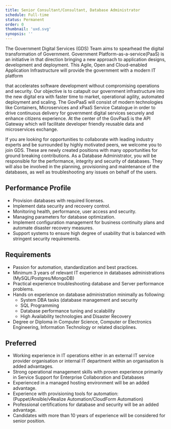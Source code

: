 ```yaml
---
title: Senior Consultant/Consultant, Database Administrator
schedule: Full-time
status: Permanent
order: 0
thumbnail: 'uxd.svg'
synopsis: ''
---
```


The Government Digital Services (GDS) Team aims to spearhead the digital transformation of Government. Government Platform-as-a-service(PaaS) is an initiative in that direction bringing a new approach to application designs, development and deployment. This Agile, Open and Cloud-enabled Application Infrastructure will provide the government with a modern IT platform

that accelerates software development without compromising operations and security. Our objective is to catapult our government infrastructure into the new digital era with faster time to market, operational agility, automated deployment and scaling. The GovPaaS will consist of modern technologies like Containers, Microservices and xPaaS Service Catalogue in order to drive continuous delivery for government digital services securely and enhance citizens experience. At the center of the GovPaaS is the API Gateway which will facilitate developer friendly reusable data and microservices exchange.

If you are looking for opportunities to collaborate with leading industry experts and be surrounded by highly motivated peers, we welcome you to join GDS. These are newly created positions with many opportunities for ground breaking contributions. As a Database Administrator, you will be responsible for the performance, integrity and security of databases. They will also be involved in the planning, provisioning and maintenance of the databases, as well as troubleshooting any issues on behalf of the users.

## Performance Profile

* Provision databases with required licenses.
* Implement data security and recovery control.
* Monitoring health, performance, user access and security.
* Managing parameters for database optimization.
* Implement configuration management for business continuity plans and automate disaster recovery measures.
* Support systems to ensure high degree of usability that is balanced with stringent security requirements.

## Requirements

* Passion for automation, standardization and best practices.
* Minimum 3 years of relevant IT experience in databases administrations (MySQL/Postgres/MongoDB)
* Practical experience troubleshooting database and Server performance problems.
* Hands on experience on database administration minimally as following:
    - System DBA tasks (database management and security
    - SQL Programming
    - Database performance tuning and scalability
    - High Availability technologies and Disaster Recovery
* Degree or Diploma in Computer Science, Computer or Electronics Engineering, Information Technology or related disciplines.

## Preferred

* Working experience in IT operations either in an external IT service provider organisation or internal IT department within an organisation is added advantages.
* Strong operational management skills with proven experience primarily in Service Support for Enterprise Collaboration and Databases
* Experienced in a managed hosting environment will be an added advantage.
* Experience with provisioning tools for automation: (Puppet/Ansible/vRealize Automation/CloudForm Automation)
* Professional certifications for database and security will be an added advantage.
* Candidates with more than 10 years of experience will be considered for senior position.
